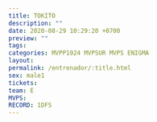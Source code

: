 ```yaml
---
title: TOKITO
description: ""
date: 2020-08-29 10:29:20 +0700
preview: ""
tags: 
categories: MVPP1024 MVPSUR MVPS ENIGMA
layout: 
permalink: /entrenador/:title.html
sex: male1
tickets: 
team: E
MVPS: 
RECORD: 1DFS
---
```

